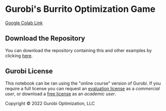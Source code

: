 # Gurobi's Burrito Optimization Game

[Google Colab Link](https://colab.research.google.com/github/Gurobi/modeling-examples/blob/master/burrito_optimization_game/BurritoOptimizationGame_gcl.ipynb)

## Download the Repository

You can download the repository containing this and other examples 
by clicking [here](https://github.com/Gurobi/modeling-examples/archive/master.zip). 

## Gurobi License

This notebook can be ran using the "online course" version of Gurobi. If you require a full license you can 
request an [evaluation license](https://www.gurobi.com/downloads/request-an-evaluation-license/?utm_source=3PW&utm_medium=OT&utm_campaign=WW-MU-MUI-OR-O_LEA-PR_NO-Q3_FY20_WW_JPME_Yield_Management_COM_EVAL_GitHub&utm_term=Yield%20Management&utm_content=C_JPM) as a *commercial user*, or download a [free license](https://www.gurobi.com/academia/academic-program-and-licenses/) as an *academic user*.

Copyright © 2022 Gurobi Optimization, LLC

